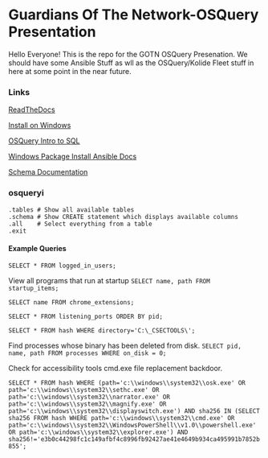# Guardians Of The Network-OSQuery Presentation

Hello Everyone!
This is the repo for the GOTN OSQuery Presenation. We should have some Ansible Stuff as wll as the OSQuery/Kolide Fleet 
stuff in here at some point in the near future.

### Links
[ReadTheDocs](https://osquery.readthedocs.io)

[Install on Windows](https://osquery.readthedocs.io/en/stable/installation/install-windows/)

[OSQuery Intro to SQL](https://osquery.readthedocs.io/en/stable/introduction/sql/)

[Windows Package Install Ansible Docs](http://docs.ansible.com/ansible/latest/win_package_module.html)

[Schema Documentation](https://osquery.io/schema/2.11.2)

### osqueryi
```
.tables # Show all available tables
.schema # Show CREATE statement which displays available columns
.all    # Select everything from a table
.exit
```
#### Example Queries

`SELECT * FROM logged_in_users;`

View all programs that run at startup
`SELECT name, path FROM startup_items;`

`SELECT name FROM chrome_extensions;`

`SELECT * FROM listening_ports ORDER BY pid;`

`SELECT * FROM hash WHERE directory='C:\_CSECTOOLS\';`

Find processes whose binary has been deleted from disk.
`SELECT pid, name, path FROM processes WHERE on_disk = 0;`

Check for accessibility tools cmd.exe file replacement backdoor.

`SELECT * FROM hash WHERE (path='c:\\windows\\system32\\osk.exe' OR path='c:\\windows\\system32\\sethc.exe' OR path='c:\\windows\\system32\\narrator.exe' OR path='c:\\windows\\system32\\magnify.exe' OR path='c:\\windows\\system32\\displayswitch.exe') AND sha256 IN (SELECT sha256 FROM hash WHERE path='c:\\windows\\system32\\cmd.exe' OR path='c:\\windows\\system32\\WindowsPowerShell\\v1.0\\powershell.exe' OR path='c:\\windows\\system32\\explorer.exe') AND sha256!='e3b0c44298fc1c149afbf4c8996fb92427ae41e4649b934ca495991b7852b855';`
